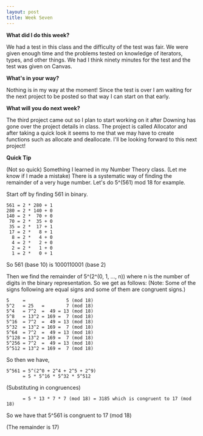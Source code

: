 ```yaml
---
layout: post
title: Week Seven
---
```


**What did I do this week?**

We had a test in this class and the difficulty of the test was fair. We were given enough time and the problems tested on knowledge of iterators, types, and other things. We had I think ninety minutes for the test and the test was given on Canvas.

**What's in your way?**

Nothing is in my way at the moment! Since the test is over I am waiting for the next project to be posted so that way I can start on that early.

**What will you do next week?**

The third project came out so I plan to start working on it after Downing has gone over the project details in class. The project is called Allocator and after taking a quick look it seems to me that we may have to create functions such as allocate and deallocate. I'll be looking forward to this next project!

**Quick Tip**

(Not so quick)
Something I learned in my Number Theory class. (Let me know if I made a mistake) There is a systematic way of finding the remainder of a very huge number. Let's do 5^(561) mod 18 for example.

Start off by finding 561 in binary.

```
561 = 2 * 280 + 1
280 = 2 * 140 + 0
140 = 2 *  70 + 0
 70 = 2 *  35 + 0
 35 = 2 *  17 + 1
 17 = 2 *   8 + 1
  8 = 2 *   4 + 0
  4 = 2 *   2 + 0
  2 = 2 *   1 + 0
  1 = 2 *   0 + 1
```

So 561 (base 10) is 1000110001 (base 2)

Then we find the remainder of 5^(2^(0, 1, ..., n)) where n is the number of digits in the binary representation. So we get as follows:
(Note: Some of the signs following are equal signs and some of them are congruent signs.)

```
5     =               5 (mod 18)
5^2   = 25   =        7 (mod 18)
5^4   = 7^2  =  49 = 13 (mod 18)
5^8   = 13^2 = 169 =  7 (mod 18)
5^16  = 7^2  =  49 = 13 (mod 18)
5^32  = 13^2 = 169 =  7 (mod 18)
5^64  = 7^2  =  49 = 13 (mod 18)
5^128 = 13^2 = 169 =  7 (mod 18)
5^256 = 7^2  =  49 = 13 (mod 18)
5^512 = 13^2 = 169 =  7 (mod 18)
```


So then we have,

```
5^561 = 5^(2^0 + 2^4 + 2^5 + 2^9)
      = 5 * 5^16 * 5^32 * 5^512
```

(Substituting in congruences)
```
      = 5 * 13 * 7 * 7 (mod 18) = 3185 which is congruent to 17 (mod 18)
```

So we have that 5^561 is congruent to 17 (mod 18)

(The remainder is 17)
